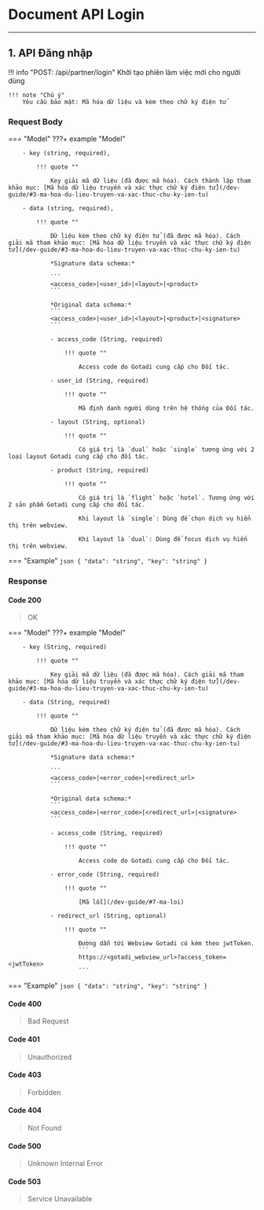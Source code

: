 # Document API Login

---

## 1. API Đăng nhập

!!! info "POST: /api/partner/login"
    Khởi tạo phiên làm việc mới cho người dùng

    !!! note "Chú ý"
        Yêu cầu bảo mật: Mã hóa dữ liệu và kèm theo chữ ký điện tử

### Request Body 

=== "Model"
    ???+ example "Model"

        - key (string, required),

            !!! quote ""

                Key giải mã dữ liệu (đã được mã hóa). Cách thành lập tham khảo mục: [Mã hóa dữ liệu truyền và xác thực chữ ký điện tử](/dev-guide/#3-ma-hoa-du-lieu-truyen-va-xac-thuc-chu-ky-ien-tu)

        - data (string, required),

            !!! quote ""

                Dữ liệu kèm theo chữ ký điện tử (đã được mã hóa). Cách giải mã tham khảo mục: [Mã hóa dữ liệu truyền và xác thực chữ ký điện tử](/dev-guide/#3-ma-hoa-du-lieu-truyen-va-xac-thuc-chu-ky-ien-tu)

                *Signature data schema:*

                ``` 
                <access_code>|<user_id>|<layout>|<product>
                ```    

                *Original data schema:*
                ```
                <access_code>|<user_id>|<layout>|<product>|<signature>
                ```

                - access_code (String, required)

                    !!! quote ""

                        Access code do Gotadi cung cấp cho Đối tác.

                - user_id (String, required)

                    !!! quote ""

                        Mã định danh người dùng trên hệ thống của Đối tác.

                - layout (String, optional)

                    !!! quote ""

                        Có giá trị là `dual` hoặc `single` tương ứng với 2 loại layout Gotadi cung cấp cho đối tác.

                - product (String, required)

                    !!! quote ""

                        Có giá trị là `flight` hoặc `hotel`. Tương ứng với 2 sản phẩm Gotadi cung cấp cho đối tác.
                        
                        Khi layout là `single`: Dùng để chọn dịch vụ hiển thị trên webview.

                        Khi layout là `dual`: Dùng để focus dịch vụ hiển thị trên webview.

=== "Example"
    ```json
    {
        "data": "string",
        "key": "string"
    }
    ```

### Response 
#### Code 200
> OK

=== "Model"
    ???+ example "Model"

        - key (String, required)

            !!! quote ""

                Key giải mã dữ liệu (đã được mã hóa). Cách giải mã tham khảo mục: [Mã hóa dữ liệu truyền và xác thực chữ ký điện tử](/dev-guide/#3-ma-hoa-du-lieu-truyen-va-xac-thuc-chu-ky-ien-tu)

        - data (String, required)

            !!! quote ""

                Dữ liệu kèm theo chữ ký điện tử (đã được mã hóa). Cách giải mã tham khảo mục: [Mã hóa dữ liệu truyền và xác thực chữ ký điện tử](/dev-guide/#3-ma-hoa-du-lieu-truyen-va-xac-thuc-chu-ky-ien-tu)

                *Signature data schema:*

                ``` 
                <access_code>|<error_code>|<redirect_url>
                ```    

                *Original data schema:*
                ```
                <access_code>|<error_code>|<redirect_url>|<signature>
                ```

                - access_code (String, required)

                    !!! quote ""

                        Access code do Gotadi cung cấp cho Đối tác.

                - error_code (String, required)

                    !!! quote ""

                        [Mã lỗi](/dev-guide/#7-ma-loi)

                - redirect_url (String, optional)

                    !!! quote ""

                        Đường dẫn tới Webview Gotadi có kèm theo jwtToken.
                        ```
                        https://<gotadi_webview_url>?access_token=<jwtToken>
                        ```
=== "Example"
    ```json
    {
        "data": "string",
        "key": "string"
    }
    ```


#### Code 400
> Bad Request

#### Code 401
> Unauthorized

#### Code 403
> Forbidden

#### Code 404
> Not Found

#### Code 500
> Unknown Internal Error

#### Code 503
> Service Unavailable